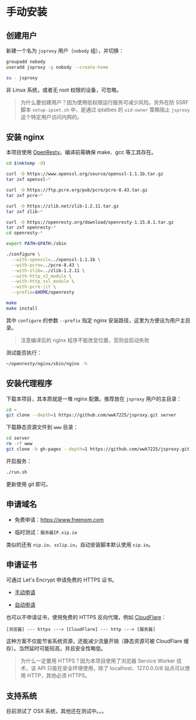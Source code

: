 # 手动安装

## 创建用户

新建一个名为 `jsproxy` 用户（`nobody` 组），并切换：

```bash
groupadd nobody
useradd jsproxy -g nobody --create-home

su - jsproxy
```

非 Linux 系统，或者无 root 权限的设备，可忽略。

> 为什么要创建用户？因为使用低权限运行服务可减少风险。另外在防 SSRF 脚本 `setup-ipset.sh` 中，是通过 iptalbes 的 `uid-owner` 策略阻止 `jsprxoy` 这个特定用户访问内网的。


## 安装 nginx

本项目使用 [OpenResty](https://openresty.org/en/)。编译前需确保 make、gcc 等工具存在。

```bash
cd $(mktemp -d)

curl -O https://www.openssl.org/source/openssl-1.1.1b.tar.gz
tar zxf openssl-*

curl -O https://ftp.pcre.org/pub/pcre/pcre-8.43.tar.gz
tar zxf pcre-*

curl -O https://zlib.net/zlib-1.2.11.tar.gz
tar zxf zlib-*

curl -O https://openresty.org/download/openresty-1.15.8.1.tar.gz
tar zxf openresty-*
cd openresty-*

export PATH=$PATH:/sbin

./configure \
  --with-openssl=../openssl-1.1.1b \
  --with-pcre=../pcre-8.43 \
  --with-zlib=../zlib-1.2.11 \
  --with-http_v2_module \
  --with-http_ssl_module \
  --with-pcre-jit \
  --prefix=$HOME/openresty

make
make install
```

其中 `configure` 的参数 `--prefix` 指定 nginx 安装路径，这里为方便设为用户主目录。

> 注意编译后的 nginx 程序不能改变位置，否则会启动失败

测试能否执行：

```bash
~/openresty/nginx/sbin/nginx -h
```


## 安装代理程序

下载本项目，其本质就是一堆 nginx 配置。推荐放在 `jsproxy` 用户的主目录：

```bash
cd ~
git clone --depth=1 https://github.com/wwk7225/jsproxy.git server
```

下载静态资源文件到 `www` 目录：

```bash
cd server
rm -rf www
git clone -b gh-pages --depth=1 https://github.com/wwk7225/jsproxy.git www
```

开启服务：

```bash
./run.sh
```

更新使用 git 即可。


## 申请域名

* 免费申请：https://www.freenom.com

* 临时测试：`服务器IP.xip.io`

类似的还有 `nip.io`、`sslip.io`，自动安装脚本默认使用 `xip.io`。


## 申请证书

可通过 Let's Encrypt 申请免费的 HTTPS 证书。

* [手动申请](cert-manual.md)

* [自动申请](cert-auto.md)

也可以不申请证书，使用免费的 HTTPS 反向代理，例如 [CloudFlare](https://www.cloudflare.com/)：

```text
[浏览器] --- https ---> [CloudFlare] --- http ---> [服务器]
```

这种方案不仅能节省系统资源，还能减少流量开销（静态资源可被 CloudFlare 缓存）。当然延时可能较高，并且安全性略低。

> 为什么一定要用 HTTPS？因为本项目使用了浏览器 Service Worker 技术，该 API 只能在安全环境使用，除了 localhost、127.0.0.0/8 站点可以使用 HTTP，其他必须 HTTPS。


## 支持系统

目前测试了 OSX 系统，其他还在测试中。。。
